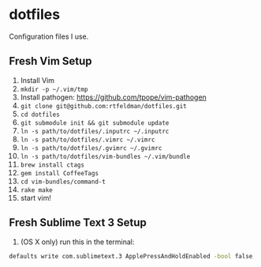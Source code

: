 dotfiles
========

Configuration files I use.

## Fresh Vim Setup

1. Install Vim
2. `mkdir -p ~/.vim/tmp`
3. Install pathogen: https://github.com/tpope/vim-pathogen
4. `git clone git@github.com:rtfeldman/dotfiles.git`
5. `cd dotfiles`
6. `git submodule init && git submodule update`
7. `ln -s path/to/dotfiles/.inputrc ~/.inputrc`
7. `ln -s path/to/dotfiles/.vimrc ~/.vimrc`
8. `ln -s path/to/dotfiles/.gvimrc ~/.gvimrc`
9. `ln -s path/to/dotfiles/vim-bundles ~/.vim/bundle`
10. `brew install ctags`
11. `gem install CoffeeTags`
12. `cd vim-bundles/command-t`
13. `rake make`
14. start vim!

## Fresh Sublime Text 3 Setup

1. (OS X only) run this in the terminal:

```bash
defaults write com.sublimetext.3 ApplePressAndHoldEnabled -bool false
```
